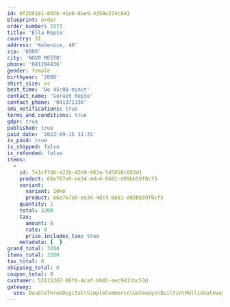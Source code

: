 ```yaml
---
id: 0f2b9181-8d7b-41e0-8ae9-4358e374c8d1
blueprint: order
order_number: 1573
title: 'Ella Repše'
country: SI
address: 'Košenice, 40'
zip: '8000'
city: 'NOVO MESTO'
phone: '041284436'
gender: female
birthyear: '2006'
shirt_size: xs
best_time: 'Do 45:00 minut'
contact_name: 'Gorazd Repše'
contact_phone: '041371330'
sms_notifications: true
terms_and_conditions: true
gdpr: true
published: true
paid_date: '2022-09-15 11:31'
is_paid: true
is_shipped: false
is_refunded: false
items:
  -
    id: 7e1cf7db-a22b-42e9-983a-5d5056c8b3d1
    product: 66e767a9-ee34-4dc4-8681-d09bb59f0cf5
    variant:
      variant: 10km
      product: 66e767a9-ee34-4dc4-8681-d09bb59f0cf5
    quantity: 1
    total: 3200
    tax:
      amount: 0
      rate: 0
      price_includes_tax: true
    metadata: {  }
grand_total: 3200
items_total: 3200
tax_total: 0
shipping_total: 0
coupon_total: 0
customer: 53115387-86f0-4caf-b041-eec9411bc53d
gateway:
  use: DoubleThreeDigital\SimpleCommerce\Gateways\Builtin\MollieGateway
---
```

